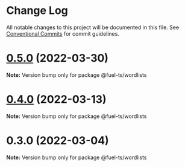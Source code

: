 # Change Log

All notable changes to this project will be documented in this file.
See [Conventional Commits](https://conventionalcommits.org) for commit guidelines.

# [0.5.0](https://github.com/FuelLabs/fuels-ts/compare/v0.4.0...v0.5.0) (2022-03-30)

**Note:** Version bump only for package @fuel-ts/wordlists





# [0.4.0](https://github.com/FuelLabs/fuels-ts/compare/v0.3.0...v0.4.0) (2022-03-13)

**Note:** Version bump only for package @fuel-ts/wordlists





# 0.3.0 (2022-03-04)

**Note:** Version bump only for package @fuel-ts/wordlists
